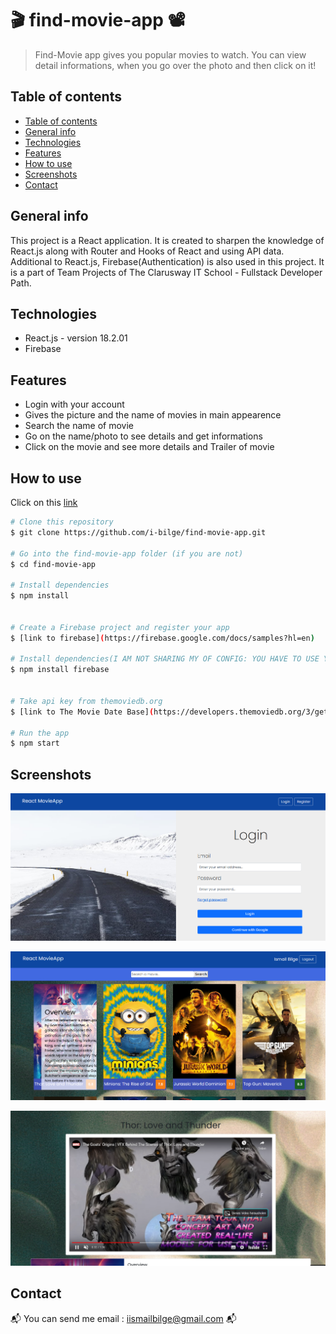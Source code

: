 #  :clapper: find-movie-app :film_projector:
> Find-Movie app gives you popular movies to watch. You can view detail informations, when you go over the photo and then click on it!

## Table of contents
  - [Table of contents](#table-of-contents)
  - [General info](#general-info)
  - [Technologies](#technologies)
  - [Features](#features)
  - [How to use](#how-to-use)
  - [Screenshots](#screenshots)
  - [Contact](#contact)

## General info
This project is a React application. It is created to sharpen the knowledge of React.js along with Router and Hooks of React and using API data. Additional to React.js, Firebase(Authentication) is also used in this project.
It is a part of Team Projects of The Clarusway IT School - Fullstack Developer Path.

## Technologies
* React.js - version 18.2.01
* Firebase

## Features
* Login with your account
* Gives the picture and the name of movies in main appearence
* Search the name of movie
* Go on the name/photo to see details and get informations
* Click on the movie and see more details and Trailer of movie

## How to use

Click on this [link](https://find-movie-app.vercel.app/)

```bash
# Clone this repository
$ git clone https://github.com/i-bilge/find-movie-app.git

# Go into the find-movie-app folder (if you are not)
$ cd find-movie-app

# Install dependencies
$ npm install


# Create a Firebase project and register your app
$ [link to firebase](https://firebase.google.com/docs/samples?hl=en)

# Install dependencies(I AM NOT SHARING MY OF CONFIG: YOU HAVE TO USE YOURS!)
$ npm install firebase


# Take api key from themoviedb.org
$ [link to The Movie Date Base](https://developers.themoviedb.org/3/getting-started/authentication)

# Run the app
$ npm start
```


## Screenshots

![Example screenshot](./ReadmePhotos/1.PNG)

![Example screenshot](./ReadmePhotos/2.PNG)

![Example screenshot](./ReadmePhotos/3.PNG)

## Contact
:mailbox_with_mail: You can send me email : iismailbilge@gmail.com :mailbox_with_mail:
